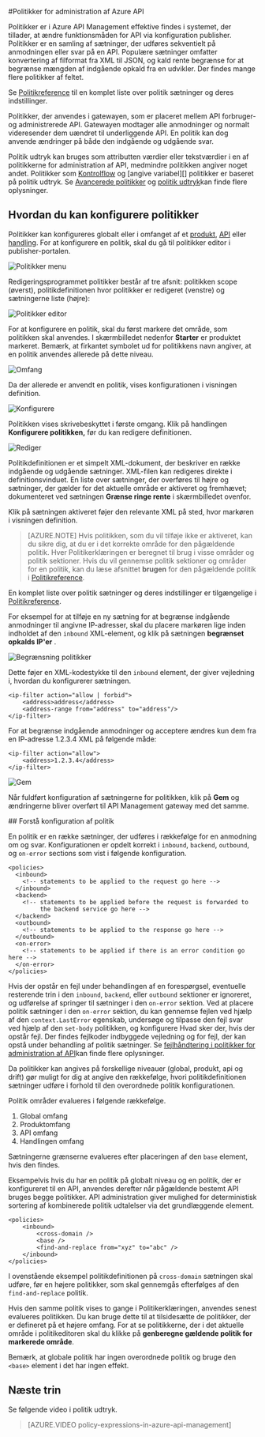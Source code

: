 <properties 
    pageTitle="Politikker for administration af Azure API | Microsoft Azure" 
    description="Lær at oprette, redigere og konfigurere politikker for administration af API." 
    services="api-management" 
    documentationCenter="" 
    authors="steved0x" 
    manager="erikre" 
    editor=""/>

<tags 
    ms.service="api-management" 
    ms.workload="mobile" 
    ms.tgt_pltfrm="na" 
    ms.devlang="na" 
    ms.topic="article" 
    ms.date="10/25/2016" 
    ms.author="sdanie"/>


#<a name="policies-in-azure-api-management"></a>Politikker for administration af Azure API

Politikker er i Azure API Management effektive findes i systemet, der tillader, at ændre funktionsmåden for API via konfiguration publisher. Politikker er en samling af sætninger, der udføres sekventielt på anmodningen eller svar på en API. Populære sætninger omfatter konvertering af filformat fra XML til JSON, og kald rente begrænse for at begrænse mængden af indgående opkald fra en udvikler. Der findes mange flere politikker af feltet.

Se [Politikreference][] til en komplet liste over politik sætninger og deres indstillinger.

Politikker, der anvendes i gatewayen, som er placeret mellem API forbruger- og administrerede API. Gatewayen modtager alle anmodninger og normalt videresender dem uændret til underliggende API. En politik kan dog anvende ændringer på både den indgående og udgående svar.

Politik udtryk kan bruges som attributten værdier eller tekstværdier i en af politikkerne for administration af API, medmindre politikken angiver noget andet. Politikker som [Kontrolflow][] og [angive variabel][] politikker er baseret på politik udtryk. Se [Avancerede politikker][] og [politik udtryk][]kan finde flere oplysninger.

## <a name="scopes"> </a>Hvordan du kan konfigurere politikker
Politikker kan konfigureres globalt eller i omfanget af et [produkt][], [API][] eller [handling][]. For at konfigurere en politik, skal du gå til politikker editor i publisher-portalen.

![Politikker menu][policies-menu]

Redigeringsprogrammet politikker består af tre afsnit: politikken scope (øverst), politikdefinitionen hvor politikker er redigeret (venstre) og sætningerne liste (højre):

![Politikker editor][policies-editor]

For at konfigurere en politik, skal du først markere det område, som politikken skal anvendes. I skærmbilledet nedenfor **Starter** er produktet markeret. Bemærk, at firkantet symbolet ud for politikkens navn angiver, at en politik anvendes allerede på dette niveau.

![Omfang][policies-scope]

Da der allerede er anvendt en politik, vises konfigurationen i visningen definition.

![Konfigurere][policies-configure]

Politikken vises skrivebeskyttet i første omgang. Klik på handlingen **Konfigurere politikken,** før du kan redigere definitionen.

![Rediger][policies-edit]

Politikdefinitionen er et simpelt XML-dokument, der beskriver en række indgående og udgående sætninger. XML-filen kan redigeres direkte i definitionsvinduet. En liste over sætninger, der overføres til højre og sætninger, der gælder for det aktuelle område er aktiveret og fremhævet; dokumenteret ved sætningen **Grænse ringe rente** i skærmbilledet ovenfor.

Klik på sætningen aktiveret føjer den relevante XML på sted, hvor markøren i visningen definition. 

>[AZURE.NOTE] Hvis politikken, som du vil tilføje ikke er aktiveret, kan du sikre dig, at du er i det korrekte område for den pågældende politik. Hver Politikerklæringen er beregnet til brug i visse områder og politik sektioner. Hvis du vil gennemse politik sektioner og områder for en politik, kan du læse afsnittet **brugen** for den pågældende politik i [Politikreference][].

En komplet liste over politik sætninger og deres indstillinger er tilgængelige i [Politikreference][].

For eksempel for at tilføje en ny sætning for at begrænse indgående anmodninger til angivne IP-adresser, skal du placere markøren lige inden indholdet af den `inbound` XML-element, og klik på sætningen **begrænset opkalds IP'er** .

![Begrænsning politikker][policies-restrict]

Dette føjer en XML-kodestykke til den `inbound` element, der giver vejledning i, hvordan du konfigurerer sætningen.

    <ip-filter action="allow | forbid">
        <address>address</address>
        <address-range from="address" to="address"/>
    </ip-filter>

For at begrænse indgående anmodninger og acceptere ændres kun dem fra en IP-adresse 1.2.3.4 XML på følgende måde:

    <ip-filter action="allow">
        <address>1.2.3.4</address>
    </ip-filter>

![Gem][policies-save]

Når fuldført konfiguration af sætningerne for politikken, klik på **Gem** og ændringerne bliver overført til API Management gateway med det samme.

##<a name="sections"> </a>Forstå konfiguration af politik

En politik er en række sætninger, der udføres i rækkefølge for en anmodning om og svar. Konfigurationen er opdelt korrekt i `inbound`, `backend`, `outbound`, og `on-error` sections som vist i følgende konfiguration.

    <policies>
      <inbound>
        <!-- statements to be applied to the request go here -->
      </inbound>
      <backend>
        <!-- statements to be applied before the request is forwarded to 
             the backend service go here -->
      </backend>
      <outbound>
        <!-- statements to be applied to the response go here -->
      </outbound>
      <on-error>
        <!-- statements to be applied if there is an error condition go here -->
      </on-error>
    </policies> 

Hvis der opstår en fejl under behandlingen af en forespørgsel, eventuelle resterende trin i den `inbound`, `backend`, eller `outbound` sektioner er ignoreret, og udførelse af springer til sætninger i den `on-error` sektion. Ved at placere politik sætninger i den `on-error` sektion, du kan gennemse fejlen ved hjælp af den `context.LastError` egenskab, undersøge og tilpasse den fejl svar ved hjælp af den `set-body` politikken, og konfigurere Hvad sker der, hvis der opstår fejl. Der findes fejlkoder indbyggede vejledning og for fejl, der kan opstå under behandling af politik sætninger. Se [fejlhåndtering i politikker for administration af API](https://msdn.microsoft.com/library/azure/mt629506.aspx)kan finde flere oplysninger.

Da politikker kan angives på forskellige niveauer (global, produkt, api og drift) gør muligt for dig at angive den rækkefølge, hvori politikdefinitionen sætninger udføre i forhold til den overordnede politik konfigurationen. 

Politik områder evalueres i følgende rækkefølge.

1. Global omfang
2. Produktomfang
3. API omfang
4. Handlingen omfang

Sætningerne grænserne evalueres efter placeringen af den `base` element, hvis den findes.

Eksempelvis hvis du har en politik på globalt niveau og en politik, der er konfigureret til en API, anvendes derefter når pågældende bestemt API bruges begge politikker. API administration giver mulighed for deterministisk sortering af kombinerede politik udtalelser via det grundlæggende element. 

    <policies>
        <inbound>
            <cross-domain />
            <base />
            <find-and-replace from="xyz" to="abc" />
        </inbound>
    </policies>

I ovenstående eksempel politikdefinitionen på `cross-domain` sætningen skal udføre, før en højere politikker, som skal gennemgås efterfølges af den `find-and-replace` politik.

Hvis den samme politik vises to gange i Politikerklæringen, anvendes senest evalueres politikken. Du kan bruge dette til at tilsidesætte de politikker, der er defineret på et højere omfang. For at se politikkerne, der i det aktuelle område i politikeditoren skal du klikke på **genberegne gældende politik for markerede område**.

Bemærk, at globale politik har ingen overordnede politik og bruge den `<base>` element i det har ingen effekt. 

## <a name="next-steps"></a>Næste trin

Se følgende video i politik udtryk.

> [AZURE.VIDEO policy-expressions-in-azure-api-management]

[Politikreference]: api-management-policy-reference.md
[Produkt]: api-management-howto-add-products.md
[API]: api-management-howto-add-products.md#add-apis 
[Handling]: api-management-howto-add-operations.md

[Avancerede politikker]: https://msdn.microsoft.com/library/azure/dn894085.aspx
[Kontrolflow]: https://msdn.microsoft.com/library/azure/dn894085.aspx#choose
[Set-variabel]: https://msdn.microsoft.com/library/azure/dn894085.aspx#set_variable
[Politik udtryk]: https://msdn.microsoft.com/library/azure/dn910913.aspx

[policies-menu]: ./media/api-management-howto-policies/api-management-policies-menu.png
[policies-editor]: ./media/api-management-howto-policies/api-management-policies-editor.png
[policies-scope]: ./media/api-management-howto-policies/api-management-policies-scope.png
[policies-configure]: ./media/api-management-howto-policies/api-management-policies-configure.png
[policies-edit]: ./media/api-management-howto-policies/api-management-policies-edit.png
[policies-restrict]: ./media/api-management-howto-policies/api-management-policies-restrict.png
[policies-save]: ./media/api-management-howto-policies/api-management-policies-save.png

